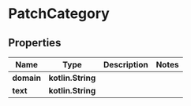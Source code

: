 
# PatchCategory

## Properties
| Name | Type | Description | Notes |
| ------------ | ------------- | ------------- | ------------- |
| **domain** | **kotlin.String** |  |  |
| **text** | **kotlin.String** |  |  |



